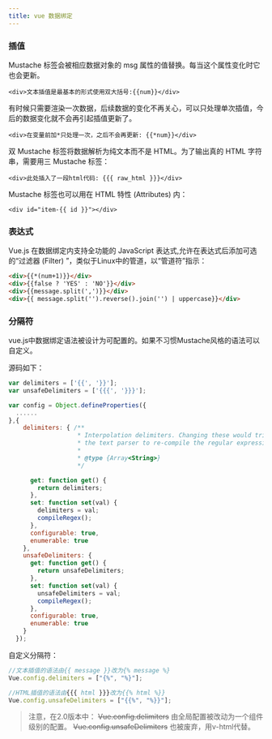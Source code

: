 ```yaml
---
title: vue 数据绑定
---
```

<!--数据绑定是将数据和视图相关联，当数据发生变化时，可以自动更新视图。-->

### 插值

Mustache 标签会被相应数据对象的 msg 属性的值替换。每当这个属性变化时它也会更新。

```
<div>文本插值是最基本的形式使用双大括号:{{num}}</div>
```

有时候只需要渲染一次数据，后续数据的变化不再关心，可以只处理单次插值，今后的数据变化就不会再引起插值更新了。

```
<div>在变量前加*只处理一次，之后不会再更新: {{*num}}</div>
```

双 Mustache 标签将数据解析为纯文本而不是 HTML。为了输出真的 HTML 字符串，需要用三 Mustache 标签：

```
<div>此处插入了一段html代码: {{{ raw_html }}}</div>
```

Mustache 标签也可以用在 HTML 特性 (Attributes) 内：

```
<div id="item-{{ id }}"></div>
```

### 表达式

Vue.js 在数据绑定内支持全功能的 JavaScript 表达式,允许在表达式后添加可选的“过滤器 (Filter) ”，类似于Linux中的管道，以“管道符”指示：

```html
<div>{{*(num+1)}}</div>
<div>{{false ? 'YES' : 'NO'}}</div>
<div>{{message.split(',')}}</div>
<div>{{ message.split('').reverse().join('') | uppercase}}</div>
```

### 分隔符

vue.js中数据绑定语法被设计为可配置的。如果不习惯Mustache风格的语法可以自定义。

源码如下：

``` javascript
var delimiters = ['{{', '}}'];
var unsafeDelimiters = ['{{{', '}}}'];

var config = Object.defineProperties({
  ......
},{
    delimiters: { /**
                   * Interpolation delimiters. Changing these would trigger
                   * the text parser to re-compile the regular expressions.
                   *
                   * @type {Array<String>}
                   */

      get: function get() {
        return delimiters;
      },
      set: function set(val) {
        delimiters = val;
        compileRegex();
      },
      configurable: true,
      enumerable: true
    },
    unsafeDelimiters: {
      get: function get() {
        return unsafeDelimiters;
      },
      set: function set(val) {
        unsafeDelimiters = val;
        compileRegex();
      },
      configurable: true,
      enumerable: true
    }
  });
```

自定义分隔符：


```javascript
//文本插值的语法由{{ message }}改为{% message %}
Vue.config.delimiters = ["{%", "%}"];

//HTML插值的语法由{{{ html }}}改为{{% html %}}
Vue.config.unsafeDelimiters = ["{{%", "%}}"];
```

> 注意，在2.0版本中：
> ~~Vue.config.delimiters~~ 由全局配置被改动为一个组件级别的配置。
> ~~Vue.config.unsafeDelimiters~~ 也被废弃，用v-html代替。
